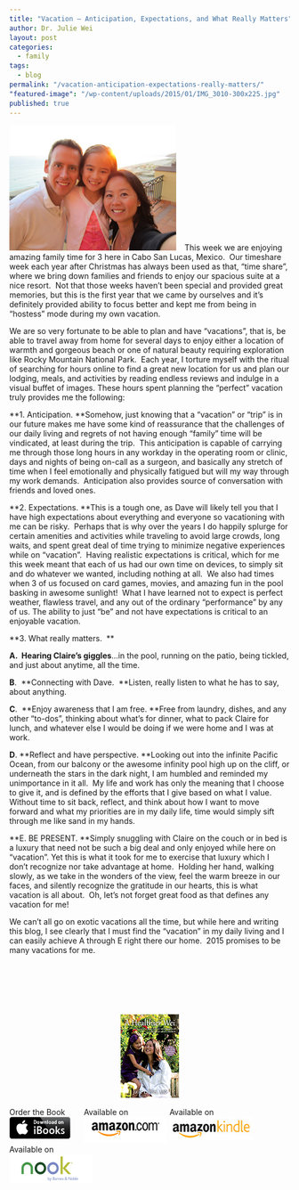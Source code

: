 ```yaml
---
title: "Vacation – Anticipation, Expectations, and What Really Matters"
author: Dr. Julie Wei
layout: post
categories: 
  - family
tags: 
  - blog
permalink: "/vacation-anticipation-expectations-really-matters/"
"featured-image": "/wp-content/uploads/2015/01/IMG_3010-300x225.jpg"
published: true
---
```


<img class="alignleft wp-image-1151 size-medium" style="margin-right: 15px;" src="/wp-content/uploads/2015/01/IMG_3010-300x225.jpg" alt="Vacation" width="300" height="225" />This week we are enjoying amazing family time for 3 here in Cabo San Lucas, Mexico.  Our timeshare week each year after Christmas has always been used as that, “time share”, where we bring down families and friends to enjoy our spacious suite at a nice resort.  Not that those weeks haven’t been special and provided great memories, but this is the first year that we came by ourselves and it’s definitely provided ability to focus better and kept me from being in “hostess” mode during my own vacation.

We are so very fortunate to be able to plan and have “vacations”, that is, be able to travel away from home for several days to enjoy either a location of warmth and gorgeous beach or one of natural beauty requiring exploration like Rocky Mountain National Park.  Each year, I torture myself with the ritual of searching for hours online to find a great new location for us and plan our lodging, meals, and activities by reading endless reviews and indulge in a visual buffet of images. These hours spent planning the “perfect” vacation truly provides me the following:

**1. Anticipation. **Somehow, just knowing that a “vacation” or “trip” is in our future makes me have some kind of reassurance that the challenges of our daily living and regrets of not having enough “family” time will be vindicated, at least during the trip.  This anticipation is capable of carrying me through those long hours in any workday in the operating room or clinic, days and nights of being on-call as a surgeon, and basically any stretch of time when I feel emotionally and physically fatigued but will my way through my work demands.  Anticipation also provides source of conversation with friends and loved ones.

**2. Expectations. **This is a tough one, as Dave will likely tell you that I have high expectations about everything and everyone so vacationing with me can be risky.  Perhaps that is why over the years I do happily splurge for certain amenities and activities while traveling to avoid large crowds, long waits, and spent great deal of time trying to minimize negative experiences while on “vacation”.  Having realistic expectations is critical, which for me this week meant that each of us had our own time on devices, to simply sit and do whatever we wanted, including nothing at all.  We also had times when 3 of us focused on card games, movies, and amazing fun in the pool basking in awesome sunlight!  What I have learned not to expect is perfect weather, flawless travel, and any out of the ordinary “performance” by any of us. The ability to just “be” and not have expectations is critical to an enjoyable vacation.

**3. What really matters.  **

**A.  Hearing Claire’s giggles**&#8230;in the pool, running on the patio, being tickled, and just about anytime, all the time.

**B**.  **Connecting with Dave.  **Listen, really listen to what he has to say, about anything.

**C**.  **Enjoy awareness that I am free. **Free from laundry, dishes, and any other “to-dos”, thinking about what’s for dinner, what to pack Claire for lunch, and whatever else I would be doing if we were home and I was at work.

**D**. **Reflect and have perspective. **Looking out into the infinite Pacific Ocean, from our balcony or the awesome infinity pool high up on the cliff, or underneath the stars in the dark night, I am humbled and reminded my unimportance in it all.  My life and work has only the meaning that I choose to give it, and is defined by the efforts that I give based on what I value. Without time to sit back, reflect, and think about how I want to move forward and what my priorities are in my daily life, time would simply sift through me like sand in my hands.

**E. BE PRESENT. **Simply snuggling with Claire on the couch or in bed is a luxury that need not be such a big deal and only enjoyed while here on “vacation”. Yet this is what it took for me to exercise that luxury which I don’t recognize nor take advantage at home.  Holding her hand, walking slowly, as we take in the wonders of the view, feel the warm breeze in our faces, and silently recognize the gratitude in our hearts, this is what vacation is all about.  Oh, let’s not forget great food as that defines any vacation for me!

We can’t all go on exotic vacations all the time, but while here and writing this blog, I see clearly that I must find the “vacation” in my daily living and I can easily achieve A through E right there our home.  2015 promises to be many vacations for me.

&nbsp;

&nbsp;

&nbsp;

<span style="width:105px;display:table;margin:0 auto;"><a href="the-book/"><img src="/wp-content/uploads/2014/04/AHealthierWei_cover_150.png" /></a></span>

<p style="height:80px">
  <span style="width:130px;display:inline-block;vertical-align:top;"> Order the Book <a href="https://itunes.apple.com/us/book/a-healthier-wei/id806784060?ls=1&mt=11#" target="_blank" > <img class="size-full wp-image-944" alt="Apple iBooks" title="Apple iBooks" src="/wp-content/uploads/2014/02/Download_on_iBooks_Badge_US-UK_110x40_090513.png" width="110" height="40" /></a> </span> <span style="width:150px;display:inline-block;vertical-align:top;">Available on <a href="http://amzn.to/1fSNqeb" target="_blank" > <img class="size-full wp-image-945" alt="Amazon.com" title="Amazon.com" src="/wp-content/uploads/2014/02/amazon_com_logo_160.jpg" width="160" height="47" /> </a> </span> <span  style="width:150px;display:inline-block;vertical-align:top;">Available on <a href="http://amzn.to/1eHEfNl" target="_blank" > <img class="size-full wp-image-946" alt="Amazon Kindle" title="Amazon Kindle" src="/wp-content/uploads/2014/02/kindle_logo_160.jpg" width="160" height="43" /> </a> </span> <span style="width:150px;display:inline-block;vertical-align:top;">Available on <a href="http://www.barnesandnoble.com/w/a-healthier-wei-julie-wei/1118260302?ean=2940148244592&itm=1&usri=2940148244592" target="_blank" > <img class="size-full wp-image-947" alt="Nook" title="Nook" src="/wp-content/uploads/2014/02/nook_logo_160.png" width="160" height="52" /></a> </span>
</p>


 [1]: the-book
